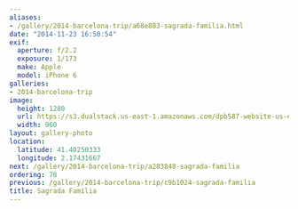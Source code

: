 ```yaml
---
aliases:
- /gallery/2014-barcelona-trip/a68e883-sagrada-familia.html
date: "2014-11-23 16:50:54"
exif:
  aperture: f/2.2
  exposure: 1/173
  make: Apple
  model: iPhone 6
galleries:
- 2014-barcelona-trip
image:
  height: 1280
  url: https://s3.dualstack.us-east-1.amazonaws.com/dpb587-website-us-east-1/asset/gallery/2014-barcelona-trip/a68e883-sagrada-familia~1280.jpg
  width: 960
layout: gallery-photo
location:
  latitude: 41.40250333
  longitude: 2.17431667
next: /gallery/2014-barcelona-trip/a283848-sagrada-familia
ordering: 78
previous: /gallery/2014-barcelona-trip/c9b1024-sagrada-familia
title: Sagrada Família
---
```

